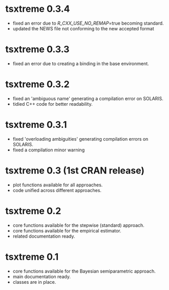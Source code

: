 # tsxtreme 0.3.4

* fixed an error due to _R_CXX_USE_NO_REMAP_=true becoming standard.
* updated the NEWS file not conforming to the new accepted format

# tsxtreme 0.3.3

* fixed an error due to creating a binding in the base environment.

# tsxtreme 0.3.2

* fixed an 'ambiguous name' generating a compilation error on SOLARIS.
* tidied C++ code for better readability.

# tsxtreme 0.3.1

* fixed 'overloading ambiguities' generating compilation errors on SOLARIS.
* fixed a compilation minor warning

# tsxtreme 0.3 (1st CRAN release)

* plot functions available for all approaches.
* code unified across different approaches.

# tsxtreme 0.2

* core functions available for the stepwise (standard) approach.
* core functions available for the empirical estimator.
* related documentation ready.

# tsxtreme 0.1

* core functions available for the Bayesian semiparametric approach.
* main documentation ready.
* classes are in place.
